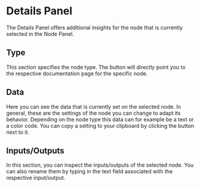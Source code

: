 # Details Panel

The Details Panel offers additional insights for the node that is currently selected in the <nuxt-link to="/docs/editor/node-panel#select">Node Panel</nuxt-link>.

## Type

This section specifies the node type. The <i class="v-icon mdi mdi-help-circle theme--light"></i> button will directly point you to the respective documentation page for the specific node.

## Data

Here you can see the data that is currently set on the selected node. In general, these are the settings of the node you can change to adapt its behavior. Depending on the node type this data can for example be a text or a color code. You can copy a setting to your clipboard by clicking the <i class="v-icon mdi mdi-content-copy theme--light"></i> button next to it.

## Inputs/Outputs

In this section, you can inspect the inputs/outputs of the selected node. You can also rename them by typing in the text field associated with the respective input/output. 